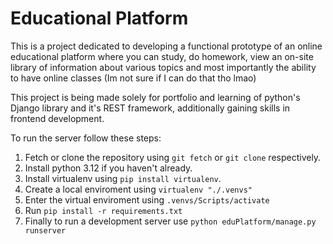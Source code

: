 # Educational Platform
This is a project dedicated to developing a functional prototype of an online educational platform where you can study, do homework, view an on-site library of information about various topics and most importantly the ability to have online classes (Im not sure if I can do that tho lmao)

This project is being made solely for portfolio and learning of python's Django library and it's REST framework, additionally gaining skills in frontend development.

To run the server follow these steps:
1. Fetch or clone the repository using `git fetch` or `git clone` respectively.
2. Install python 3.12 if you haven't already.
3. Install virtualenv using `pip install virtualenv`.
4. Create a local enviroment using `virtualenv "./.venvs"`
5. Enter the virtual enviroment using `.venvs/Scripts/activate`
6. Run `pip install -r requirements.txt`
7. Finally to run a development server use `python eduPlatform/manage.py runserver`
